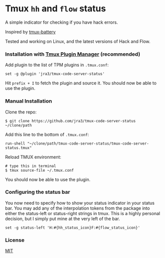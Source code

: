 # Tmux `hh` and `flow` status

A simple indicator for checking if you have hack errors.

Inspired by [tmux-battery](https://github.com/tmux-plugins/tmux-battery)

Tested and working on Linux, and the latest versions of Hack and Flow.

### Installation with [Tmux Plugin Manager](https://github.com/tmux-plugins/tpm) (recommended)

Add plugin to the list of TPM plugins in `.tmux.conf`:

    set -g @plugin 'jra3/tmux-code-server-status'

Hit `prefix + I` to fetch the plugin and source it. You should now be able to
use the plugin.

### Manual Installation

Clone the repo:

    $ git clone https://github.com/jra3/tmux-code-server-status ~/clone/path

Add this line to the bottom of `.tmux.conf`:

    run-shell "~/clone/path/tmux-code-server-status/tmux-code-server-status.tmux"

Reload TMUX environment:

    # type this in terminal
    $ tmux source-file ~/.tmux.conf

You should now be able to use the plugin.

### Configuring the status bar

You now need to specify how to show your status indicator in your
status bar. You may add any of the interpolation tokens from the
package into either the status-left or status-right strings in tmux.
This is a highly personal decision, but I simply put mine at the very
left of the bar.

    set -g status-left 'H:#{hh_status_icon}F:#{flow_status_icon}'

### License

[MIT](LICENSE.md)
